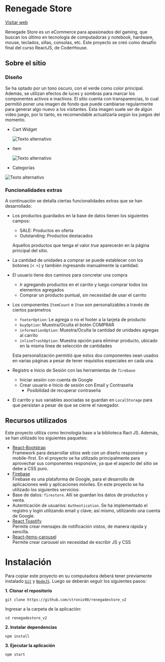 # Renegade Store

[Visitar web](https://renegade-store.herokuapp.com/)

Renegade Store es un eCommerce para apasionados del gaming, que buscan los último en tecnología de computadoras y notebook, hardware, mouse, teclados, sillas, consolas, etc.
Este proyecto se creó como desafío final del curso ReactJS, de CoderHouse.

## Sobre el sitio
### Diseño
Se ha optado por un tono oscuro, con el verde como color principal.
Además, se utilizan efectos de luces y sombras para marcar los componentes activos e inactivos.
El sitio cuenta con transparencias, lo cual permitió poner una imagen de fondo que puede cambiarse regularmente para generar algo nuevo a los visitantes. Esta imagen suele ser de algún video juego, por lo tanto, es recomendable actualizarla según los juegos del momento.

* Cart Widget

    ![Texto alternativo](https://i.ibb.co/Sv5XtxM/cart-Widget.png)

* Item

    ![Texto alternativo](https://i.ibb.co/qd1nMfB/item.png)

* Categorías

![Texto alternativo](https://i.ibb.co/86FvVL3/categorias.png)

### Funcionalidades extras
A continuación se detalla ciertas funcionalidades extras que se han desarrollado:
* Los productos guardados en la base de datos tienen los siguientes campos:
    * SALE: Productos en oferta
    * Outstanding: Productos destacados

    Aquellos productos que tenga el valor *true* aparecerán en la página principal del sitio.
* La cantidad de unidades a comprar se puede establecer con los botones (< >) y también ingresando manualmente la cantidad.
* El usuario tiene dos caminos para concretar una compra
  * Ir agregando productos en el carrito y luego comprar todos los elementos agregados
  * Comprar un producto puntual, sin necesidad de usar el carrito
* Los componentes `ItemCount` e `Item` son personalizables a través de ciertos parámetros
    * `footerOption`: Le agrega o no el footer a la tarjeta de producto
    * `buyOption`: Muestra/Oculta el botón COMPRAR
    * `informationOption`: Muestra/Oculta la cantidad de unidades agregas al carrito
    * `inlineTrashOption`: Muestra opción para eliminar producto, ubicado en la misma línea de selección de cantidades

    Esta personalización permitió que estos dos componentes sean usados en varias páginas a pesar de tener requisitos especiales en cada una.
    
* Registro e Inicio de Sesión con las herramientas de `firebase`
    * Iniciar sesión con cuenta de Google
    * Crear usuario e Inicio de sesión con Email y Contraseña
        * Posibilidad de recuperar contraseña
* El carrito y sus variables asociadas se guardan en `LocalStorage` para que persistan a pesar de que se cierre el navegador.




## Recursos utilizados
Este proyecto utiliza como tecnología base a la biblioteca Ract JS.
Además, se han utilizado los siguientes paquetes:
* [React-Bootstrap](https://react-bootstrap.github.io//) \
Framework para desarrollar sitios web con un diseño responsive y mobile-first.
En el proyecto se ha utilizado principalmente para aprovechar sus componentes responsive, ya que el aspecto del sitio se debe a CSS puro.
* [Firebase](https://firebase.google.com/) \
Firebase es una plataforma de Google, para el desarrollo de aplicaciones web y aplicaciones móviles.
En este proyecto se ha utilizado los siguientes servicios:
 * Base de datos: `firestore`. Allí se guardan los datos de productos y venta.
 * Autenticación de usuarios: `Authentication`. Se ha implementado el registro y login utilizando email y clave; así mismo, utilizando una cuenta de Google.
* [React Toastify](https://github.com/fkhadra/react-toastify#readme/) \
Permite crear mensajes de notificación vistos, de manera rápida y sencilla.
* [React-items-carousel](https:https://github.com/kareemaly/react-items-carousel/) \
Permite crear carousel sin necesidad de escribir JS y CSS

# Instalación
Para copiar este proyecto en su computadora deberá tener previamente instalado [`Git`](https://git-scm.com/book/es/v2/Inicio---Sobre-el-Control-de-Versiones-Instalaci%C3%B3n-de-Git) y [`NodeJS`](https://nodejs.org/es/). Luego se deberán seguir los siguientes pasos:

**1. Clonar el repositorio**
``` shell
git clone https://github.com/stronix90/renegadestore_v2
```
Ingresar a la carpeta de la aplicación:
``` shell
cd renegadestore_v2
```
**2. Instalar dependencias**
```
npm install
```
**3. Ejecutar la aplicación**

``` shell
npm start
```